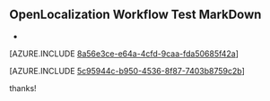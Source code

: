 ## OpenLocalization Workflow Test MarkDown
* 

[AZURE.INCLUDE [8a56e3ce-e64a-4cfd-9caa-fda50685f42a](calleeMd1.md)]



[AZURE.INCLUDE [5c95944c-b950-4536-8f87-7403b8759c2b](calleeMd2.md)]

 
thanks!